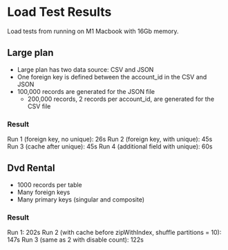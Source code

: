 # Load Test Results

Load tests from running on M1 Macbook with 16Gb memory.

## Large plan

- Large plan has two data source: CSV and JSON
- One foreign key is defined between the account_id in the CSV and JSON
- 100,000 records are generated for the JSON file
  - 200,000 records, 2 records per account_id, are generated for the CSV file

### Result

Run 1 (foreign key, no unique): 26s
Run 2 (foreign key, with unique): 45s
Run 3 (cache after unique): 45s
Run 4 (additional field with unique): 60s

## Dvd Rental

- 1000 records per table
- Many foreign keys
- Many primary keys (singular and composite)

### Result

Run 1: 202s
Run 2 (with cache before zipWithIndex, shuffle partitions = 10): 147s
Run 3 (same as 2 with disable count): 122s
